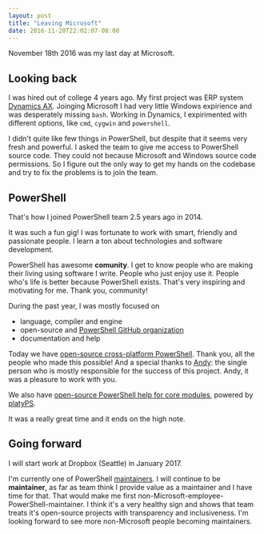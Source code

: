 ```yaml
---
layout: post
title: "Leaving Microsoft"
date: 2016-11-20T22:02:07-08:00
---
```


November 18th 2016 was my last day at Microsoft.

Looking back
------------

I was hired out of college 4 years ago.
My first project was ERP system [Dynamics AX](https://www.microsoft.com/en-us/dynamics365/ax-overview).
Joinging Microsoft I had very little Windows expirience and was desperately missing `bash`.
Working in Dynamics, I expirimented with different options, like `cmd`, `cygwin` and `powershell`.

I didn't quite like few things in PowerShell, but despite that it seems very fresh and powerful.
I asked the team to give me access to PowerShell source code.
They could not because Microsoft and Windows source code permissions.
So I figure out the only way to get my hands on the codebase and try to fix the problems is to join the team.


PowerShell
----------

That's how I joined PowerShell team 2.5 years ago in 2014. 

It was such a fun gig!
I was fortunate to work with smart, friendly and passionate people.
I learn a ton about technologies and software development.

PowerShell has awesome **comunity**.
I get to know people who are making their living using software I write.
People who just enjoy use it.
People who's life is better because PowerShell exists.
That's very inspiring and motivating for me.
Thank you, community!

During the past year, I was mostly focused on 

- language, compiler and engine
- open-source and [PowerShell GitHub organization](https://github.com/PowerShell)
- documentation and help

Today we have [open-source cross-platform PowerShell](https://github.com/PowerShell/PowerShell).
Thank you, all the people who made this possible!
And a special thanks to [Andy](https://twitter.com/andschwa/): the single person who is mostly responsible for the success of this project.
Andy, it was a pleasure to work with you.

We also have [open-source PowerShell help for core modules](https://github.com/PowerShell/PowerShell-Docs/tree/staging/reference/5.1), powered by [platyPS](https://github.com/PowerShell/platyPS).

It was a really great time and it ends on the high note.

Going forward
-------------

I will start work at Dropbox (Seattle) in January 2017.

I'm currently one of PowerShell [maintainers](https://github.com/PowerShell/PowerShell/tree/bfd6d654588da09dcb35850e8ea0609b05a2b5ed/docs/maintainers#current-repository-maintainers).
I will continue to be **maintainer**, as far as team think I provide value as a maintainer and I have time for that.
That would make me first non-Microsoft-employee-PowerShell-maintainer.
I think it's a very healthy sign and shows that team treats it's open-source projects with transparency and inclusiveness.
I'm looking forward to see more non-Microsoft people becoming maintainers.

